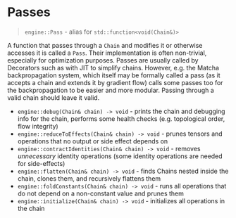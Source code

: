 # Passes

> `engine::Pass` - alias for `std::function<void(Chain&)>`

A function that passes through a `Chain` and modifies it or otherwise
accesses it is called a `Pass`. Their implementation is often 
non-trivial, especially for optimization purposes. Passes 
are usually called by Decorators such as with JIT to simplify chains. 
However, e.g. the Matcha backpropagation system, which itself may be
formally called a pass (as it accepts a chain and extends it by
gradient flow) calls some passes too for the backpropagation to be easier
and more modular. Passing through a valid chain should leave it valid.


- `engine::debug(Chain& chain) -> void` - prints the chain and debugging info
  for the chain, performs some health checks (e.g. topological order, flow integrity)
- `engine::reduceToEffects(Chain& chain) -> void` - prunes tensors and operations
  that no output or side effect depends on
- `engine::contractIdentities(Chain& chain) -> void` - removes _unnecessary_ identity
  operations (some identity operations are needed for side-effects)
- `engine::flatten(Chain& chain) -> void` - finds Chains nested inside the chain,
  clones them, and recursively flattens them
- `engine::foldConstants(Chain& chain) -> void` - runs all operations that do not
  depend on a non-constant value and prunes them
- `engine::initialize(Chain& chain) -> void` - initializes all operations in the chain
